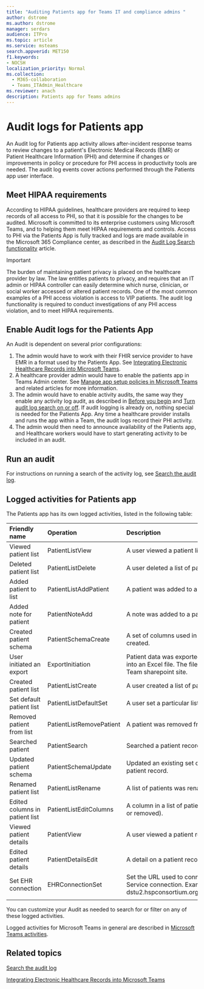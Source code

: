 ```yaml
---
title: "Auditing Patients app for Teams IT and compliance admins "
author: dstrome
ms.author: dstrome 
manager: serdars
audience: ITPro
ms.topic: article 
ms.service: msteams 
search.appverid: MET150
f1.keywords:
- NOCSH
localization_priority: Normal
ms.collection: 
  - M365-collaboration
  - Teams_ITAdmin_Healthcare
ms.reviewer: anach
description: Patients app for Teams admins
---
```


# Audit logs for Patients app

An Audit log for Patients app activity allows after-incident response teams to review changes to a patient's Electronic Medical Records (EMR) or Patient Healthcare Information (PHI) and determine if changes or improvements in policy or procedure for PHI access in productivity tools are needed. The audit log events cover actions performed through the Patients app user interface.

## Meet HIPAA requirements

According to HIPAA guidelines, healthcare providers are required to keep records of all access to PHI, so that it is possible for the changes to be audited. Microsoft is committed to its enterprise customers using Microsoft Teams, and to helping them meet HIPAA requirements and controls. Access to PHI via the Patients App is fully tracked and logs are made available in the Microsoft 365 Compliance center, as described in the [Audit Log Search functionality](https://docs.microsoft.com/microsoft-365/compliance/search-the-audit-log-in-security-and-compliance) article.

> [!IMPORTANT]
> The burden of maintaining patient privacy is placed on the healthcare provider by law. The law entitles patients to privacy, and requires that an IT admin or HIPAA controller can easily determine which nurse, clinician, or social worker accessed or altered patient records. One of the most common examples of a PHI access violation is access to VIP patients. The audit log functionality is required to conduct investigations of any PHI access violation, and to meet HIPAA requirements.

<!-- add an image from the security and compliance center audit log search page showing an event, Ansuman please let me know whether we need to copy an existing screen shot (and which one) or grab a new one -->

## Enable Audit logs for the Patients App

An Audit is dependent on several prior configurations:

1. The admin would have to work with their FHIR service provider to have EMR in a format used by the Patients App. See [Integrating Electronic Healthcare Records into Microsoft Teams](patients-app.md).
2. A healthcare provider admin would have to enable the patients app in Teams Admin center. See [Manage app setup policies in Microsoft Teams](../../teams-app-setup-policies.md) and related articles for more information.
3. The admin would have to enable activity audits, the same way they enable any activity log audit, as described in [Before you begin](https://docs.microsoft.com/microsoft-365/compliance/search-the-audit-log-in-security-and-compliance#before-you-begin) and [Turn audit log search on or off](https://docs.microsoft.com/office365/securitycompliance/turn-audit-log-search-on-or-off#turn-on-audit-log-search). If audit logging is already on, nothing special is needed for the Patients App. Any time a healthcare provider installs and runs the app within a Team, the audit logs record their PHI activity.
4. The admin would then need to announce availability of the Patients app, and Healthcare workers would have to start generating activity to be included in an audit.

<!-- add link out to client doc when available -->

## Run an audit

For instructions on running a search of the activity log, see [Search the audit log](https://docs.microsoft.com/office365/securitycompliance/search-the-audit-log-in-security-and-compliance#search-the-audit-log).

## Logged activities for Patients app

The Patients app has its own logged activities, listed in the following table:

|Friendly name |Operation|Description|
|:---|:---|:---|
| Viewed patient list | PatientListView | A user viewed a patient list.|
| Deleted patient list | PatientListDelete | A user deleted a list of patients.|
| Added patient to list | PatientListAddPatient | A patient was added to a list of patients. |
| Added note for patient | PatientNoteAdd | A note was added to a patient record. |
| Created patient schema | PatientSchemaCreate | A set of columns used in the patient record was created. |
| User initiated an export | ExportInitiation | Patient data was exported from the Patients app into an Excel file. The file will be saved in the Team sharepoint site. |
| Created patient list | PatientListCreate | A user created a list of patients.|
| Set default patient list| PatientListDefaultSet| A user set a particular list as the default list.|
| Removed patient from list| PatientListRemovePatient | A patient was removed from a list of patients. |
| Searched patient | PatientSearch | Searched a patient record in the EHR service. |
| Updated patient schema | PatientSchemaUpdate  | Updated an existing set of columns used in the patient record. |<!-- | Moved patient to a different list| PatientMoved | The patient record was moved from one list to another. |-->
| Renamed patient list | PatientListRename | A list of patients was renamed. |
| Edited columns in patient list | PatientListEditColumns | A column in a list of patients was edited (added or removed). |
| Viewed patient details | PatientView | A user viewed a patient record.|
| Edited patient details | PatientDetailsEdit | A detail on a patient record was edited. |
| Set EHR connection | EHRConnectionSet | Set the URL used to connect to the EHR FHIR Service connection. Example: https://<span>api-v8-dstu2.hspconsortium.org/ContosoHospital/open</span>  |
||||

You can customize your Audit as needed to search for or filter on any of these logged activities.

Logged activities for Microsoft Teams in general are described in [Microsoft Teams activities](https://docs.microsoft.com/office365/securitycompliance/search-the-audit-log-in-security-and-compliance#microsoft-teams-activities).

## Related topics

[Search the audit log](https://docs.microsoft.com/microsoft-365/compliance/search-the-audit-log-in-security-and-compliance)

[Integrating Electronic Healthcare Records into Microsoft Teams](patients-app.md)
